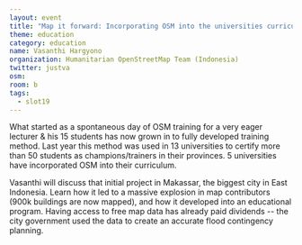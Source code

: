 ```yaml
---
layout: event
title: "Map it forward: Incorporating OSM into the universities curriculum"
theme: education
category: education
name: Vasanthi Hargyono
organization: Humanitarian OpenStreetMap Team (Indonesia)
twitter: justva
osm:
room: b
tags:
  - slot19
---
```

What started as a spontaneous day of OSM training for a very eager lecturer & his 15 students has now grown in  to fully developed training method. Last year this method was used in 13 universities to certify more than 50 students as champions/trainers in their provinces. 5 universities have incorporated OSM into their curriculum.

Vasanthi will discuss that initial project in Makassar, the biggest city in East Indonesia. Learn how it led to a massive explosion in map contributors (900k buildings are now mapped), and how it developed into an educational program. Having access to free map data has already paid dividends -- the city government used the data to create an accurate flood contingency planning.
